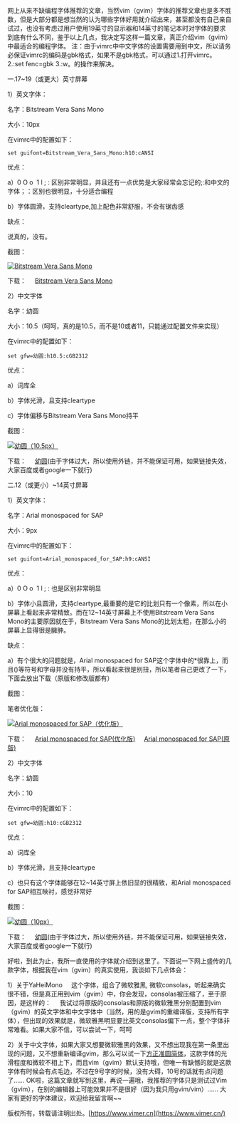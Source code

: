 网上从来不缺编程字体推荐的文章，当然vim（gvim）字体的推荐文章也是多不胜数，但是大部分都是想当然的认为哪些字体好用就介绍出来，甚至都没有自己亲自试过，也没有考虑过用户使用19英寸的显示器和14英寸的笔记本时对字体的要求到底有什么不同，鉴于以上几点，我决定写这样一篇文章，真正介绍vim（gvim）中最适合的编程字体。 注：由于vimrc中中文字体的设置需要用到中文，所以请务必保证vimrc的编码是gbk格式，如果不是gbk格式，可以通过1.打开vimrc。2.:set fenc=gbk 3.:w。的操作来解决。

一.17~19（或更大）英寸屏幕    

1）英文字体：    

名字：Bitstream Vera Sans Mono    

大小：10px        

在vimrc中的配置如下：

```
set guifont=Bitstream_Vera_Sans_Mono:h10:cANSI
```

优点：        

a）0 O o  1 l ; : 区别非常明显，并且还有一点优势是大家经常会忘记的;:和中文的字体；：区别也很明显，十分适合编程        

b）字体圆滑，支持cleartype,加上配色非常舒服，不会有锯齿感    

缺点：        

说真的，没有。    

截图：

[![Bitstream Vera Sans Mono](http://www.vimer.cn/wp-content/uploads/2009/11/1.png "Bitstream Vera Sans Mono")](http://www.vimer.cn/wp-content/uploads/2009/11/1.png)    

下载：     [Bitstream Vera Sans Mono](http://www.vimer.cn/wp-content/uploads/2009/11/VeraMono.ttf)    

2）中文字体    

名字：幼圆    

大小：10.5（呵呵，真的是10.5，而不是10或者11，只能通过配置文件来实现）    

在vimrc中的配置如下：

```
set gfw=幼圆:h10.5:cGB2312
```

优点：        

a）词库全        

b）字体光滑，且支持cleartype        

c）字体偏移与Bitstream Vera Sans Mono持平    

截图：

[![幼圆（10.5px）](http://www.vimer.cn/wp-content/uploads/2009/11/5.png "幼圆（10.5px）")](http://www.vimer.cn/wp-content/uploads/2009/11/5.png)

下载：     [幼圆](http://www.huage.biz/soft/52744.htm)(由于字体过大，所以使用外链，并不能保证可用，如果链接失效，大家百度或者google一下就行)

二.12（或更小）~14英寸屏幕    

1）英文字体：    

名字：Arial monospaced for SAP    

大小：9px        

在vimrc中的配置如下：

```
set guifont=Arial_monospaced_for_SAP:h9:cANSI
```

优点：        

a）0 O o  1 l ; : 也是区别非常明显        

b）字体小且圆滑，支持cleartype,最重要的是它的比划只有一个像素，所以在小屏幕上看起来非常精致。而在12~14英寸屏幕上不使用Bitstream Vera Sans Mono的主要原因就在于，Bitstream Vera Sans Mono的比划太粗，在那么小的屏幕上显得很是臃肿。    

缺点：        

a）有个很大的问题就是，Arial monospaced for SAP这个字体中的\*很靠上，而且()等符号和字母并没有持平，所以看起来很是别扭，所以笔者自己更改了一下，下面会放出下载（原版和修改版都有）            

截图：

笔者优化版：

[![Arial monospaced for SAP（优化版）](http://www.vimer.cn/wp-content/uploads/2009/11/xiugai.png "Arial monospaced for SAP（优化版）")](http://www.vimer.cn/wp-content/uploads/2009/11/xiugai.png)

下载：     [Arial monospaced for SAP(优化版)](http://www.vimer.cn/wp-content/uploads/2009/11/arimonnew.ttf)     [Arial monospaced for SAP(原版)](http://www.vimer.cn/wp-content/uploads/2009/11/arimon__.ttf)    

2）中文字体    

名字：幼圆    

大小：10    

在vimrc中的配置如下：

```
set gfw=幼圆:h10:cGB2312
```

优点：        

a）词库全        

b）字体光滑，且支持cleartype        

c）也只有这个字体能够在12~14英寸屏上依旧显的很精致，和Arial monospaced for SAP相互映衬，感觉非常好    

截图：

[![幼圆（10px）](http://www.vimer.cn/wp-content/uploads/2009/11/4.png "幼圆（10px）")](http://www.vimer.cn/wp-content/uploads/2009/11/4.png)

下载：     [幼圆](http://www.huage.biz/soft/52744.htm)(由于字体过大，所以使用外链，并不能保证可用，如果链接失效，大家百度或者google一下就行)

好啦，到此为止，我所一直使用的字体就介绍到这里了。下面说一下网上盛传的几款字体，根据我在vim（gvim）的真实使用，我谈如下几点体会：

1）关于YaHeiMono     这个字体，组合了微软雅黑, 微软consolas，听起来确实很不错，但是真正用到vim（gvim）中，你会发现，consolas被压缩了，至于原因，是这样的：     我试过将原版的consolas和原版的微软雅黑分别配置到vim（gvim）的英文字体和中文字体中（当然，用的是gvim的重编译版，支持所有字体），但出现的效果就是，微软雅黑明显要比英文consolas偏下一点，整个字体非常难看。如果大家不信，可以尝试一下，呵呵

2）关于中文字体，如果大家又想要微软雅黑的效果，又不想出现我在第一条里出现的问题，又不想重新编译gvim，那么可以试一下[方正准圆简体](http://font.knowsky.com/down/6513.html)，这款字体的光滑程度和微软不相上下，而且vim（gvim）默认支持哦，但唯一有缺憾的就是这款字体有时候会有点毛边，不过在9号字的时候，没有大碍，10号的话就有点问题了…… OK啦，这篇文章就写到这里，再说一遍哦，我推荐的字体只是测试过Vim（gvim），在别的编辑器上可能效果并不是很好（因为我只用gvim/vim）…… 大家有更好的字体建议，欢迎给我留言啊~~

版权所有，转载请注明出处。[https://www.vimer.cn](https://www.vimer.cn/)